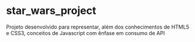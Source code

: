 # star_wars_project
 Projeto desenvolvido para representar, além dos conhecimentos de HTML5 e CSS3, conceitos de Javascript com ênfase em consumo de API
